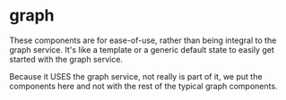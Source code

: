 # graph
These components are for ease-of-use, rather than being
integral to the graph service. It's like a template or
a generic default state to easily get started with the
graph service.

Because it USES the graph service, not really is part of
it, we put the components here and not with the rest of
the typical graph components.

